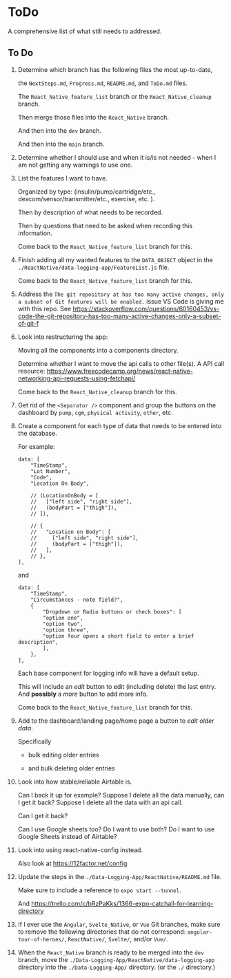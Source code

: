 # ToDo

A comprehensive list of what still needs to addressed.

## To Do

1. Determine which branch has the following files the most up-to-date,

   the `NextSteps.md`, `Progress.md`, `README.md`, and `ToDo.md` files.

   The `React_Native_feature_list` branch or the `React_Native_cleanup` branch.

   Then merge those files into the `React_Native` branch.

   And then into the `dev` branch.

   And then into the `main` branch.

2. Determine whether I should use <View> and when it is/is not needed - when I am not getting any warnings to use one.

3. List the features I want to have.

   Organized by type: (insulin/pump/cartridge/etc., dexcom/sensor/transmitter/etc., exercise, etc. ).

   Then by description of what needs to be recorded.

   Then by questions that need to be asked when recording this information.

   Come back to the `React_Native_feature_list` branch for this.

4. Finish adding all my wanted features to the `DATA_OBJECT` object in the `./ReactNative/data-logging-app/FeatureList.js` file.

   Come back to the `React_Native_feature_list` branch for this.

5. Address the `The git repository at has too many active changes, only a subset of Git features will be enabled.` issue VS Code is giving me with this repo. See https://stackoverflow.com/questions/60160453/vs-code-the-git-repository-has-too-many-active-changes-only-a-subset-of-git-f

6. Look into restructuring the app:

   Moving all the components into a components directory.

   Determine whether I want to move the api calls to other file(s). A API call resource: https://www.freecodecamp.org/news/react-native-networking-api-requests-using-fetchapi/

   Come back to the `React_Native_cleanup` branch for this.

7. Get rid of the `<Separator />` component and group the buttons on the dashboard by `pump`, `cgm`, `physical activity`, `other`, etc.

8. Create a component for each type of data that needs to be entered into the database.

   For example:

   ```
   data: [
       "TimeStamp",
       "Lot Number",
       "Code",
       "Location On Body",

       // (LocationOnBody = [
       //   ["left side", "right side"],
       //   (bodyPart = ["thigh"]),
       // ]),

       // {
       //   "Location on Body": [
       //     ["left side", "right side"],
       //     (bodyPart = ["thigh"]),
       //   ],
       // },
   ],
   ```

   and

   ```
   data: [
       "TimeStamp",
       "Circumstances - note field?",
       {
           "Dropdown or Radio buttons or check boxes": [
           "option one",
           "option two",
           "option three",
           "option four opens a short field to enter a brief description",
           ],
       },
   ],
   ```

   Each base component for logging info will have a default setup.

   This will include an _edit_ button to edit (including delete) the last entry. And **possibly** a _more_ button to add more info.

   Come back to the `React_Native_feature_list` branch for this.

9. Add to the dashboard/landing page/home page a button to _edit older data_.

   Specifically

   - bulk editing older entries

   - and bulk deleting older entries

10. Look into how stable/reliable Airtable is.

    Can I back it up for example? Suppose I delete all the data manually, can I get it back? Suppose I delete all the data with an api call.

    Can I get it back?

    Can I use Google sheets too? Do I want to use both? Do I want to use Google Sheets instead of Airtable?

11. Look into using react-native-config instead.

    Also look at https://12factor.net/config

12. Update the steps in the `./Data-Logging-App/ReactNative/README.md` file.

    Make sure to include a reference to `expo start --tunnel`.

    And https://trello.com/c/bRzPaKks/1366-expo-catchall-for-learning-directory

13. If I ever use the `Angular`, `Svelte_Native`, or `Vue` Git branches, make sure to remove the following directories that do not correspond: `angular-tour-of-heroes/`, `ReactNative/`, `Svelte/`, and/or `Vue/`.

14. When the `React_Native` branch is ready to be merged into the `dev` branch, move the `./Data-Logging-App/ReactNative/data-logging-app` directory into the `./Data-Logging-App/` directory. (or the `./` directory.)
